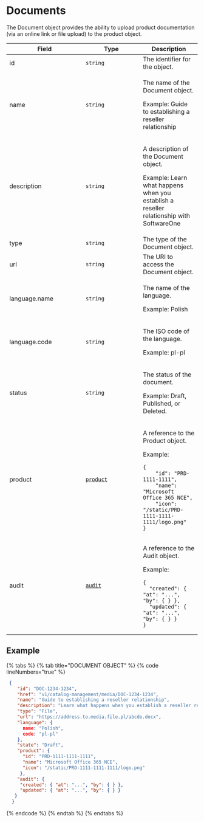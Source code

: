 # Documents

The Document object provides the ability to upload product documentation (via an online link or file upload) to the product object.

<table><thead><tr><th width="185">Field</th><th width="135">Type</th><th>Description</th></tr></thead><tbody><tr><td>id</td><td><code>string</code></td><td>The identifier for the object.</td></tr><tr><td>name</td><td><code>string</code></td><td><p>The name of the Document object.</p><p>Example: Guide to establishing a reseller relationship</p></td></tr><tr><td>description</td><td><code>string</code></td><td><p>A description of the Document object.</p><p>Example: Learn what happens when you establish a reseller relationship with SoftwareOne</p></td></tr><tr><td>type</td><td><code>string</code></td><td>The type of the Document object.</td></tr><tr><td>url</td><td><code>string</code></td><td>The URI to access the Document object.</td></tr><tr><td>language.name</td><td><code>string</code></td><td><p>The name of the language.</p><p>Example: Polish</p></td></tr><tr><td>language.code</td><td><code>string</code></td><td><p>The ISO code of the language.</p><p>Example: pl-pl</p></td></tr><tr><td>status</td><td><code>string</code></td><td><p>The status of the document. </p><p>Example: Draft, Published, or Deleted.</p></td></tr><tr><td>product</td><td><a href="../product/"><code>product</code></a></td><td><p>A reference to the Product object.</p><p>Example:</p><pre class="language-json" data-overflow="wrap" data-line-numbers><code class="lang-json">{
    "id": "PRD-1111-1111",
    "name": "Microsoft Office 365 NCE",
    "icon": "/static/PRD-1111-1111-1111/logo.png"
}
</code></pre></td></tr><tr><td>audit</td><td><a href="../../common-api-objects/audit.md"><code>audit</code></a></td><td><p>A reference to the Audit object.</p><p>Example:</p><pre class="language-json" data-overflow="wrap" data-line-numbers><code class="lang-json">{
  "created": { "at": "...", "by": { } },
  "updated": { "at": "...", "by": { } }
}
</code></pre></td></tr></tbody></table>

## Example

{% tabs %}
{% tab title="DOCUMENT OBJECT" %}
{% code lineNumbers="true" %}
```json
 {
    "id": "DOC-1234-1234",
    "href": "v1/catalog-management/media/DOC-1234-1234",
    "name": "Guide to establishing a reseller relationship",
    "description": "Learn what happens when you establish a reseller relationship with SoftwareOne",
    "type": "File",
    "url": "https://address.to.media.file.pl/abcde.docx",
    "language": {
      name: "Polish",
      code: "pl-pl"
    },
    "state": "Draft",
    "product": {
      "id": "PRD-1111-1111-1111",
      "name": "Microsoft Office 365 NCE",
      "icon": "/static/PRD-1111-1111-1111/logo.png"
     },
    "audit": {
     "created": { "at": "...", "by": { } },
     "updated": { "at": "...", "by": { } }
   }
  }
```
{% endcode %}
{% endtab %}
{% endtabs %}
